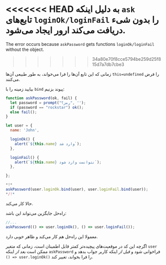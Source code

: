 
<<<<<<< HEAD
به دلیل اینکه `ask` تابع‌های `loginOk/loginFail` را بدون شیء دریافت می‌کند ارور ایجاد می‌شود.
=======
The error occurs because `askPassword` gets functions `loginOk/loginFail` without the object.
>>>>>>> 34a80e70f8cce5794be259d25f815d7a7db7cbe3

زمانی که این تابع آن‌ها را فرا می‌خواند، به طور طبیعی آن‌ها `this=undefined` را فرض می‌کنند.

بیایید زمینه را با `bind` پیوند بزنیم:

```js run
function askPassword(ok, fail) {
  let password = prompt("رمز؟", '');
  if (password == "rockstar") ok();
  else fail();
}

let user = {
  name: 'John',

  loginOk() {
    alert(`${this.name} وارد شد`);
  },

  loginFail() {
    alert(`${this.name} نتوانست وارد شود`);
  },

};

*!*
askPassword(user.loginOk.bind(user), user.loginFail.bind(user));
*/!*
```

حالا کار می‌کند.

راه‌حل جایگزین می‌تواند این باشد:
```js
//...
askPassword(() => user.loginOk(), () => user.loginFail());
```

معمولا این راه‌حل هم کار می‌کند و ظاهر خوبی دارد.

اگرچه این کد در موقعیت‌های پیچیده‌تر کمتر قابل اطمینان است، زمانی که متغیر `user` ممکن است *بعد از* اینکه `askPassword` فراخوانی شود و *قبل از* اینکه کاربر جواب بدهد و `() => user.loginOk()` را فرا بخواند، تغییر کند.

